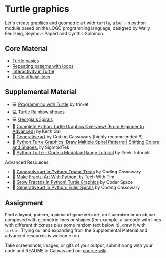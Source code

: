 # Turtle graphics
Let's create graphics and geometric art with `turtle`, a built-in python module based on the LOGO programming language, designed by Wally Feurzeig, Seymour Papert and Cynthia Solomon.

## Core Material
- [Turtle basics](/week5-turtle/01_basics.md)
- [Repeating patterns with loops](/week5-turtle/02_loops.md)
- [Interactivity in Turtle](/week5-turtle/03_interaction.md)
- [Turtle official docs](https://docs.python.org/3/library/turtle.html)

## Supplemental Material
- 💻 [Programming with Turtle](https://hourofpython.trinket.io/a-visual-introduction-to-python#/welcome/an-hour-of-code) by trinket
- 💻 [Turtle Rainbow shpaes](https://trinket.io/python/88dd6c94d1)
- 💻 [Georgia's Spirals](https://trinket.io/python/d25a5ecc9666)
- 🎥 [Complete Python Turtle Graphics Overview! (From Beginner to Advanced)](https://www.youtube.com/watch?v=pxKu2pQ7ILo) by Keith Galli
- 🎥 [Generative art](https://www.youtube.com/playlist?list=PLBLV84VG7Md9oO4MUOhyqz7gBFOzx8XIw) by Coding Cassowary (highly recommended!!!)
- 🎥 [Python Turtle Graphics: Draw Multiple Spiral Patterns | Shifting Colors and Shapes.](https://www.youtube.com/watch?v=MiHKRTCcoHI) by SigmoidTek
- 🎥 [Python Turtle - Code a Mountain Range Tutorial](https://www.youtube.com/watch?v=UjQrJu8wJbA) by Geek Tutorials

Advanced Resources:
- 🎥 [Generative art in Python: Fractal Trees](https://www.youtube.com/watch?v=EICpm9rnPjE) by Coding Cassowary
- 🎥 [Make Fractal Art With Python!](https://www.youtube.com/watch?v=_ABdBoW4DV8) by Tech With Tim
- 🎥 [Grow Fractals in Python! Turtle Graphics](https://www.youtube.com/watch?v=ob8teyuR8dA) by Coder Space
- 🎥 [Generative art in Python: Euler Spirals](https://www.youtube.com/watch?v=Dpw1EF2dA74) by Coding Cassowary

## Assignment
Find a layout, pattern, a piece of geometric art, an illustration or an object composed with geometric lines or shapes (for example, a barcode with lines with different thickness plus some random text below it), draw it with `turtle`. Trying out and expanding from the Supplemental Material and advanced resources is welcome too.

Take screenshots, images, or gifs of your output, submit along with your code and README to Canvas and our [course wiki](https://github.com/leey611/s25cc-python/wiki).
